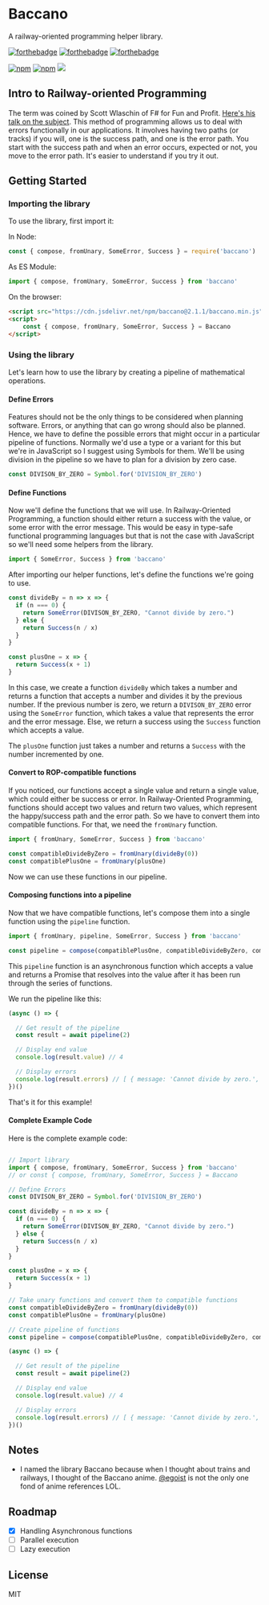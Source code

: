 # Baccano
A railway-oriented programming helper library.

[![forthebadge](https://forthebadge.com/images/badges/fuck-it-ship-it.svg)](https://forthebadge.com)
[![forthebadge](https://forthebadge.com/images/badges/made-with-javascript.svg)](https://forthebadge.com)
[![forthebadge](https://forthebadge.com/images/badges/powered-by-electricity.svg)](https://forthebadge.com)

[![npm](https://img.shields.io/npm/dm/baccano.svg?longCache=true&style=for-the-badge)](https://www.npmjs.com/package/baccano)
[![npm](https://img.shields.io/npm/v/baccano.svg?longCache=true&style=for-the-badge)](https://www.npmjs.com/package/baccano)
[![](https://data.jsdelivr.com/v1/package/npm/baccano/badge)](https://www.jsdelivr.com/package/npm/baccano)

## Intro to Railway-oriented Programming
The term was coined by Scott Wlaschin of F# for Fun and Profit. [Here's his talk on the subject](https://fsharpforfunandprofit.com/rop/). This method of programming allows us to deal with errors functionally in our applications. It involves having two paths (or tracks) if you will, one is the success path, and one is the error path. You start with the success path and when an error occurs, expected or not, you move to the error path. It's easier to understand if you try it out.

## Getting Started

### Importing the library

To use the library, first import it:

In Node:
```javascript
const { compose, fromUnary, SomeError, Success } = require('baccano')
```

As ES Module:
```javascript
import { compose, fromUnary, SomeError, Success } from 'baccano'
```

On the browser:
```html
<script src="https://cdn.jsdelivr.net/npm/baccano@2.1.1/baccano.min.js"></script>
<script>
    const { compose, fromUnary, SomeError, Success } = Baccano
</script>
```

### Using the library
Let's learn how to use the library by creating a pipeline of mathematical operations.

#### Define Errors
Features should not be the only things to be considered when planning software. Errors, or anything that can go wrong should also be planned. Hence, we have to define the possible errors that might occur in a particular pipeline of functions. Normally we'd use a type or a variant for this but we're in JavaScript so I suggest using Symbols for them. We'll be using division in the pipeline so we have to plan for a division by zero case.

```javascript
const DIVISON_BY_ZERO = Symbol.for('DIVISION_BY_ZERO')
```

#### Define Functions
Now we'll define the functions that we will use. In Railway-Oriented Programming, a function should either return a success with the value, or some error with the error message. This would be easy in type-safe functional programming languages but that is not the case with JavaScript so we'll need some helpers from the library.

```javascript
import { SomeError, Success } from 'baccano'
```

After importing our helper functions, let's define the functions we're going to use.

```javascript
const divideBy = n => x => {
  if (n === 0) {
    return SomeError(DIVISON_BY_ZERO, "Cannot divide by zero.")
  } else {
    return Success(n / x)
  }
}

const plusOne = x => {
  return Success(x + 1)
}
```

In this case, we create a function `divideBy` which takes a number and returns a function that accepts a number and divides it by the previous number. If the previous number is zero, we return a `DIVISON_BY_ZERO` error using the `SomeError` function, which takes a value that represents the error and the error message. Else, we return a success using the `Success` function which accepts a value.

The `plusOne` function just takes a number and returns a `Success` with the number incremented by one.

#### Convert to ROP-compatible functions
If you noticed, our functions accept a single value and return a single value, which could either be success or error.
In Railway-Oriented Programming, functions should accept two values and return two values, which represent the happy/success path and the error path. So we have to convert them into compatible functions. For that, we need the `fromUnary` function.

```javascript
import { fromUnary, SomeError, Success } from 'baccano'

const compatibleDivideByZero = fromUnary(divideBy(0))
const compatiblePlusOne = fromUnary(plusOne)
```

Now we can use these functions in our pipeline.

#### Composing functions into a pipeline
Now that we have compatible functions, let's compose them into a single function using the `pipeline` function.

```javascript
import { fromUnary, pipeline, SomeError, Success } from 'baccano'

const pipeline = compose(compatiblePlusOne, compatibleDivideByZero, compatiblePlusOne)
```

This `pipeline` function is an asynchronous function which accepts a value and returns a Promise that resolves into the value after it has been run through the series of functions.

We run the pipeline like this:

```javascript
(async () => {

  // Get result of the pipeline
  const result = await pipeline(2)

  // Display end value
  console.log(result.value) // 4

  // Display errors
  console.log(result.errors) // [ { message: 'Cannot divide by zero.', type: Symbol(DIVISON_BY_ZERO) } ]
})()
```

That's it for this example!

#### Complete Example Code
Here is the complete example code:

```javascript

// Import library
import { compose, fromUnary, SomeError, Success } from 'baccano'
// or const { compose, fromUnary, SomeError, Success } = Baccano

// Define Errors
const DIVISON_BY_ZERO = Symbol.for('DIVISION_BY_ZERO')

const divideBy = n => x => {
  if (n === 0) {
    return SomeError(DIVISON_BY_ZERO, "Cannot divide by zero.")
  } else {
    return Success(n / x)
  }
}

const plusOne = x => {
  return Success(x + 1)
}

// Take unary functions and convert them to compatible functions
const compatibleDivideByZero = fromUnary(divideBy(0))
const compatiblePlusOne = fromUnary(plusOne)

// Create pipeline of functions
const pipeline = compose(compatiblePlusOne, compatibleDivideByZero, compatiblePlusOne)

(async () => {

  // Get result of the pipeline
  const result = await pipeline(2)

  // Display end value
  console.log(result.value) // 4

  // Display errors
  console.log(result.errors) // [ { message: 'Cannot divide by zero.', type: Symbol(DIVISON_BY_ZERO) } ]
})()
```

## Notes
- I named the library Baccano because when I thought about trains and railways, I thought of the Baccano anime. [@egoist](https://github.com/egoist) is not the only one fond of anime references LOL.

## Roadmap
- [x] Handling Asynchronous functions
- [ ] Parallel execution
- [ ] Lazy execution

## License
MIT